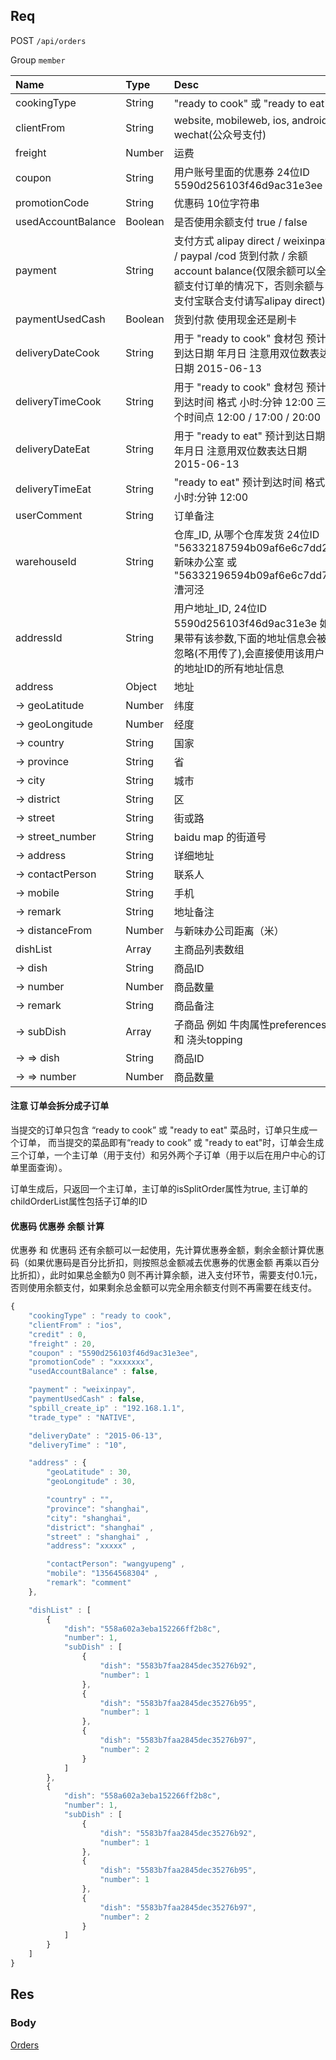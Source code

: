 ## Req

POST `/api/orders`

Group `member`


| Name             | Type     | Desc                              |
|:-----------------|:---------|:----------------------------------|
| cookingType      | String   | "ready to cook" 或 "ready to eat"                  |
| clientFrom       | String   |  website, mobileweb, ios, android, wechat(公众号支付)                   |
| freight          | Number   | 运费                                               |
| coupon           | String   | 用户账号里面的优惠券 24位ID 5590d256103f46d9ac31e3ee   |
| promotionCode    | String   | 优惠码  10位字符串  |
| usedAccountBalance| Boolean   | 是否使用余额支付 true / false  |
| payment          | String   | 支付方式 alipay direct / weixinpay / paypal  /cod 货到付款  / 余额 account balance(仅限余额可以全额支付订单的情况下，否则余额与支付宝联合支付请写alipay direct)     |
| paymentUsedCash  | Boolean  | 货到付款 使用现金还是刷卡                              |
| deliveryDateCook | String   | 用于 "ready to cook" 食材包 预计到达日期 年月日  注意用双位数表达日期 2015-06-13      |
| deliveryTimeCook | String   | 用于 "ready to cook" 食材包 预计到达时间 格式 小时:分钟 12:00  三个时间点 12:00 / 17:00 / 20:00         |
| deliveryDateEat  | String   | 用于 "ready to eat" 预计到达日期 年月日  注意用双位数表达日期 2015-06-13         |
| deliveryTimeEat  | String   | "ready to eat"  预计到达时间 格式 小时:分钟 12:00          |
| userComment      | String   | 订单备注        |
| warehouseId      | String   | 仓库_ID, 从哪个仓库发货 24位ID "56332187594b09af6e6c7dd2" 新味办公室 或 "56332196594b09af6e6c7dd7" 漕河泾    |
| addressId        | String   | 用户地址_ID, 24位ID 5590d256103f46d9ac31e3e  如果带有该参数,下面的地址信息会被忽略(不用传了),会直接使用该用户的地址ID的所有地址信息  |
| address          | Object   | 地址       |
|   -> geoLatitude   | Number   | 纬度       |
|   -> geoLongitude  | Number   | 经度       |
|   -> country       | String   | 国家       |
|   -> province      | String   | 省         |
|   -> city          | String   | 城市       |
|   -> district      | String   | 区         |
|   -> street        | String   | 街或路      |
|   -> street_number | String   | baidu map 的街道号      |
|   -> address       | String   | 详细地址    |
|   -> contactPerson | String   | 联系人      |
|   -> mobile        | String   | 手机       |
|   -> remark        | String   | 地址备注   |
|   -> distanceFrom  | Number   | 与新味办公司距离（米）      |
| dishList           | Array    | 主商品列表数组  |
|   -> dish          | String | 商品ID     |
|   -> number        | Number | 商品数量    |
|   -> remark        | String | 商品备注    |
|   -> subDish       | Array  | 子商品 例如 牛肉属性preferences 和 浇头topping  |
|   -> => dish       | String | 商品ID     |
|   -> => number     | Number | 商品数量    |


#### 注意 订单会拆分成子订单

当提交的订单只包含 “ready to cook” 或 "ready to eat" 菜品时，订单只生成一个订单， 而当提交的菜品即有“ready to cook” 或 "ready to eat"时，订单会生成三个订单，一个主订单（用于支付）和另外两个子订单（用于以后在用户中心的订单里面查询）。

订单生成后，只返回一个主订单，主订单的isSplitOrder属性为true, 主订单的childOrderList属性包括子订单的ID


#### 优惠码 优惠券 余额 计算

优惠券 和 优惠码 还有余额可以一起使用，先计算优惠券金额，剩余金额计算优惠码（如果优惠码是百分比折扣，则按照总金额减去优惠券的优惠金额 再乘以百分比折扣），此时如果总金额为0 则不再计算余额，进入支付环节，需要支付0.1元， 否则使用余额支付，如果剩余总金额可以完全用余额支付则不再需要在线支付。



```js
{
    "cookingType" : "ready to cook",
    "clientFrom" : "ios",
    "credit" : 0,
    "freight" : 20,
    "coupon" : "5590d256103f46d9ac31e3ee",
    "promotionCode" : "xxxxxxx",
    "usedAccountBalance" : false,

    "payment" : "weixinpay",
    "paymentUsedCash" : false,
    "spbill_create_ip" : "192.168.1.1",
    "trade_type" : "NATIVE",

    "deliveryDate" : "2015-06-13",
    "deliveryTime" : "10",

    "address" : {
        "geoLatitude" : 30,
        "geoLongitude" : 30,

        "country" : "",
        "province": "shanghai",
        "city": "shanghai",
        "district": "shanghai" ,
        "street" : "shanghai" ,
        "address": "xxxxx" ,

        "contactPerson": "wangyupeng" ,
        "mobile": "13564568304" ,
        "remark": "comment"
    },

    "dishList" : [
        {
            "dish": "558a602a3eba152266ff2b8c",
            "number": 1,
            "subDish" : [
                {
                    "dish": "5583b7faa2845dec35276b92",
                    "number": 1
                },
                {
                    "dish": "5583b7faa2845dec35276b95",
                    "number": 1
                },
                {
                    "dish": "5583b7faa2845dec35276b97",
                    "number": 2
                }
            ]
        },
        {
            "dish": "558a602a3eba152266ff2b8c",
            "number": 1,
            "subDish" : [
                {
                    "dish": "5583b7faa2845dec35276b92",
                    "number": 1
                },
                {
                    "dish": "5583b7faa2845dec35276b95",
                    "number": 1
                },
                {
                    "dish": "5583b7faa2845dec35276b97",
                    "number": 2
                }
            ]
        }
    ]
}
```


## Res
### Body




[Orders](../Order)
